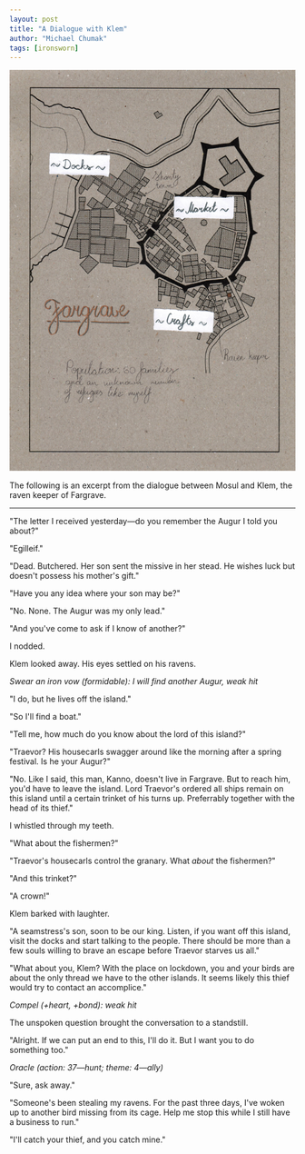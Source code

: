 ```yaml
---
layout: post
title: "A Dialogue with Klem"
author: "Michael Chumak"
tags: [ironsworn]
---
```


![Map of Fargrave](/assets/images/FargraveMap.001.jpg)

The following is an excerpt from the dialogue between Mosul and Klem, the raven keeper of Fargrave.

---

"The letter I received yesterday—do you remember the Augur I told you about?"

"Egilleif."

"Dead. Butchered. Her son sent the missive in her stead. He wishes luck but doesn't possess his mother's gift."

<!-- more -->

"Have you any idea where your son may be?"

"No. None. The Augur was my only lead."

"And you've come to ask if I know of another?"

I nodded.

Klem looked away. His eyes settled on his ravens.

_Swear an iron vow (formidable): I will find another Augur, weak hit_

"I do, but he lives off the island."

"So I'll find a boat."

"Tell me, how much do you know about the lord of this island?"

"Traevor? His housecarls swagger around like the morning after a spring festival. Is he your Augur?"

"No. Like I said, this man, Kanno, doesn't live in Fargrave. But to reach him, you'd have to leave the island. Lord Traevor's ordered all ships remain on this island until a certain trinket of his turns up. Preferrably together with the head of its thief."

I whistled through my teeth.

"What about the fishermen?"

"Traevor's housecarls control the granary. What _about_ the fishermen?"

"And this trinket?"

"A crown!"

Klem barked with laughter.

"A seamstress's son, soon to be our king. Listen, if you want off this island, visit the docks and start talking to the people. There should be more than a few souls willing to brave an escape before Traevor starves us all."

"What about you, Klem? With the place on lockdown, you and your birds are about the only thread we have to the other islands. It seems likely this thief would try to contact an accomplice."

_Compel (+heart, +bond): weak hit_

The unspoken question brought the conversation to a standstill.

"Alright. If we can put an end to this, I'll do it. But I want you to do something too."

_Oracle (action: 37—hunt; theme: 4—ally)_

"Sure, ask away."

"Someone's been stealing my ravens. For the past three days, I've woken up to another bird missing from its cage. Help me stop this while I still have a business to run."

"I'll catch your thief, and you catch mine."